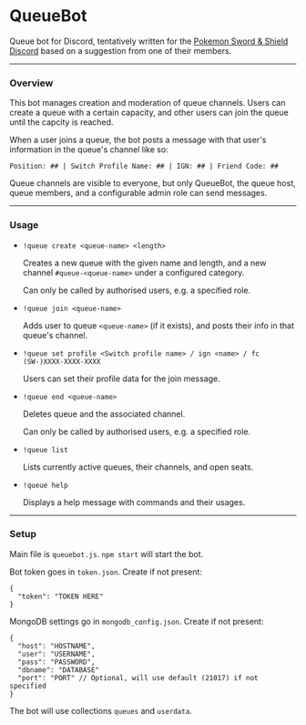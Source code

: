 # QueueBot
Queue bot for Discord, tentatively written for the [Pokemon Sword & Shield Discord](http://discord.gg/pokemonswordshield "Pokemon Sword & Shield Discord") based on a suggestion from one of their members. 

------------

### Overview

This bot manages creation and moderation of queue channels. Users can create a queue with a certain capacity, and other users can join the queue until the capcity is reached.

When a user joins a queue, the bot posts a message with that user's information in the queue's channel like so:

`Position: ## | Switch Profile Name: ## | IGN: ## | Friend Code: ## ` 

Queue channels are visible to everyone, but only QueueBot, the queue host, queue members, and a configurable admin role can send messages.

------------

### Usage
- `!queue create <queue-name> <length>`

	Creates a new queue with the given name and length, and a new channel `#queue-<queue-name>` under a configured category.

	Can only be called by authorised users, e.g. a specified role.

- `!queue join <queue-name>`

	Adds user to queue `<queue-name>` (if it exists), and posts their info in that queue's channel.

- `!queue set profile <Switch profile name> / ign <name> / fc (SW-)XXXX-XXXX-XXXX`

	Users can set their profile data for the join message.

- `!queue end <queue-name>`

	Deletes queue and the associated channel.

	Can only be called by authorised users, e.g. a specified role.
	
- `!queue list`

	Lists currently active queues, their channels, and open seats.
	
- `!queue help`

	Displays a help message with commands and their usages.

------------

### Setup
Main file is `queuebot.js`.  `npm start` will start the bot.

Bot token goes in `token.json`. Create if not present:
```
{
  "token": "TOKEN HERE"
}
```

MongoDB settings go in `mongodb_config.json`. Create if not present:
```
{
  "host": "HOSTNAME",
  "user": "USERNAME",
  "pass": "PASSWORD",
  "dbname": "DATABASE"
  "port": "PORT" // Optional, will use default (21017) if not specified
}
```
The bot will use collections `queues` and `userdata`.
